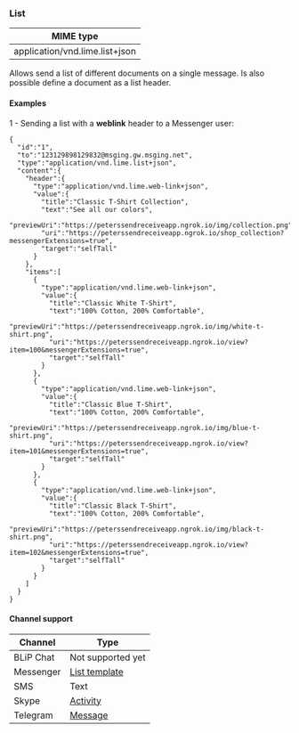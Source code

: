 ### List
| MIME type                            |
|--------------------------------------|
| application/vnd.lime.list+json       |

Allows send a list of different documents on a single message. Is also possible define a document as a list header.

#### Examples
1 - Sending a list with a **weblink** header to a Messenger user:
```http
{  
  "id":"1",
  "to":"123129898129832@msging.gw.msging.net",
  "type":"application/vnd.lime.list+json",
  "content":{  
    "header":{  
      "type":"application/vnd.lime.web-link+json",
      "value":{  
        "title":"Classic T-Shirt Collection",
        "text":"See all our colors",
        "previewUri":"https://peterssendreceiveapp.ngrok.io/img/collection.png",
        "uri":"https://peterssendreceiveapp.ngrok.io/shop_collection?messengerExtensions=true",
        "target":"selfTall"
      }
    },
    "items":[  
      {  
        "type":"application/vnd.lime.web-link+json",
        "value":{  
          "title":"Classic White T-Shirt",
          "text":"100% Cotton, 200% Comfortable",
          "previewUri":"https://peterssendreceiveapp.ngrok.io/img/white-t-shirt.png",
          "uri":"https://peterssendreceiveapp.ngrok.io/view?item=100&messengerExtensions=true",
          "target":"selfTall"
        }
      },
      {  
        "type":"application/vnd.lime.web-link+json",
        "value":{  
          "title":"Classic Blue T-Shirt",
          "text":"100% Cotton, 200% Comfortable",
          "previewUri":"https://peterssendreceiveapp.ngrok.io/img/blue-t-shirt.png",
          "uri":"https://peterssendreceiveapp.ngrok.io/view?item=101&messengerExtensions=true",
          "target":"selfTall"
        }
      },
      {  
        "type":"application/vnd.lime.web-link+json",
        "value":{  
          "title":"Classic Black T-Shirt",
          "text":"100% Cotton, 200% Comfortable",
          "previewUri":"https://peterssendreceiveapp.ngrok.io/img/black-t-shirt.png",
          "uri":"https://peterssendreceiveapp.ngrok.io/view?item=102&messengerExtensions=true",
          "target":"selfTall"
        }
      }
    ]
  }
}
```

#### Channel support

| Channel              | Type                    | 
|--------------------|---------------------------|
| BLiP Chat          | Not supported yet         |
| Messenger          | [List template](https://developers.facebook.com/docs/messenger-platform/send-api-reference/list-template)|
| SMS                | Text                   |
| Skype              | [Activity](https://docs.botframework.com/en-us/skype/chat/#sending-messages-1)|
| Telegram           | [Message](https://core.telegram.org/bots/api#message)|
